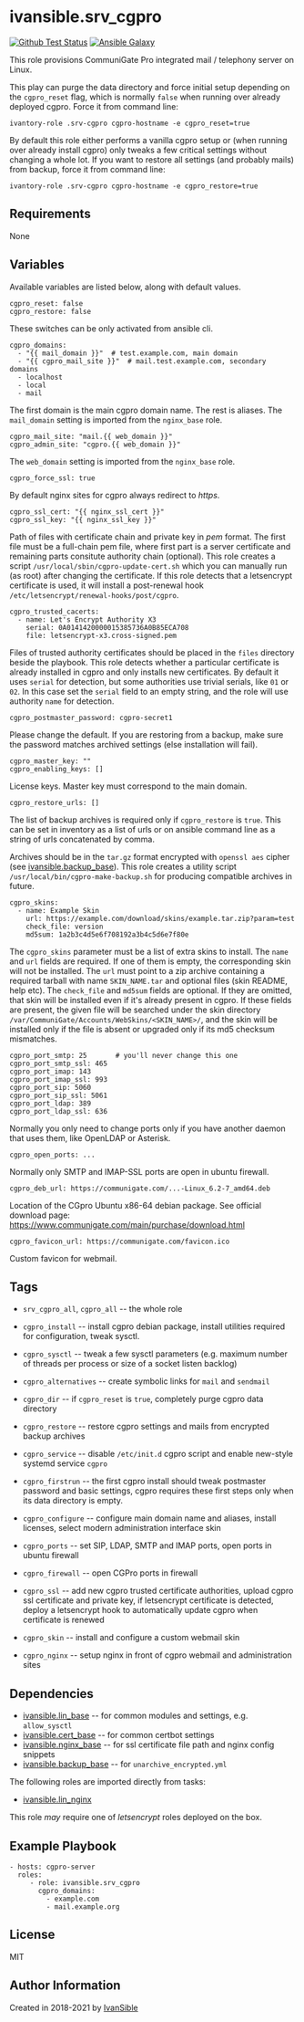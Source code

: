 # ivansible.srv_cgpro

[![Github Test Status](https://github.com/ivansible/srv-cgpro/workflows/test/badge.svg?branch=master)](https://github.com/ivansible/srv-cgpro/actions)
[![Ansible Galaxy](https://img.shields.io/badge/galaxy-ivansible.srv__cgpro-68a.svg?style=flat)](https://galaxy.ansible.com/ivansible/srv_cgpro/)

This role provisions CommuniGate Pro integrated mail / telephony server on Linux.

This play can purge the data directory and force initial setup depending on
the `cgpro_reset` flag, which is normally `false` when running over already
deployed cgpro. Force it from command line:

    ivantory-role .srv-cgpro cgpro-hostname -e cgpro_reset=true

By default this role either performs a vanilla cgpro setup or (when running over
already install cgpro) only tweaks a few critical settings without changing
a whole lot. If you want to restore all settings (and probably mails) from backup,
force it from command line:

    ivantory-role .srv-cgpro cgpro-hostname -e cgpro_restore=true


## Requirements

None


## Variables

Available variables are listed below, along with default values.

    cgpro_reset: false
    cgpro_restore: false
These switches can be only activated from ansible cli.

    cgpro_domains:
      - "{{ mail_domain }}"  # test.example.com, main domain
      - "{{ cgpro_mail_site }}"  # mail.test.example.com, secondary domains
      - localhost
      - local
      - mail
The first domain is the main cgpro domain name. The rest is aliases.
The `mail_domain` setting is imported from the `nginx_base` role.

    cgpro_mail_site: "mail.{{ web_domain }}"
    cgpro_admin_site: "cgpro.{{ web_domain }}"
The `web_domain` setting is imported from the `nginx_base` role.

    cgpro_force_ssl: true
By default nginx sites for cgpro always redirect to _https_.

    cgpro_ssl_cert: "{{ nginx_ssl_cert }}"
    cgpro_ssl_key: "{{ nginx_ssl_key }}"
Path of files with certificate chain and private key in _pem_ format.
The first file must be a full-chain pem file, where first part is
a server certificate and remaining parts consitute authority chain (optional).
This role creates a script `/usr/local/sbin/cgpro-update-cert.sh`
which you can manually run (as root) after changing the certificate.
If this role detects that a letsencrypt certificate is used, it will
install a post-renewal hook `/etc/letsencrypt/renewal-hooks/post/cgpro`.

    cgpro_trusted_cacerts:
      - name: Let's Encrypt Authority X3
        serial: 0A0141420000015385736A0B85ECA708
        file: letsencrypt-x3.cross-signed.pem
Files of trusted authority certificates should be placed in the `files`
directory beside the playbook. This role detects whether a particular
certificate is already installed in cgpro and only installs new certificates.
By default it uses `serial` for detection, but some authorities use
trivial serials, like `01` or `02`. In this case set the `serial` field
to an empty string, and the role will use authority `name` for detection.

    cgpro_postmaster_password: cgpro-secret1
Please change the default. If you are restoring from a backup, make sure
the password matches archived settings (else installation will fail).

    cgpro_master_key: ""
    cgpro_enabling_keys: []
License keys. Master key must correspond to the main domain.

    cgpro_restore_urls: []
The list of backup archives is required only if `cgpro_restore` is `true`.
This can be set in inventory as a list of urls
or on ansible command line as a string of urls concatenated by comma.

Archives should be in the `tar.gz` format encrypted with `openssl aes`
cipher (see [ivansible.backup_base](https://github.com/ivansible/backup-base)).
This role creates a utility script `/usr/local/bin/cgpro-make-backup.sh`
for producing compatible archives in future.

    cgpro_skins:
      - name: Example Skin
        url: https://example.com/download/skins/example.tar.zip?param=test
        check_file: version
        md5sum: 1a2b3c4d5e6f708192a3b4c5d6e7f80e
The `cgpro_skins` parameter must be a list of extra skins to install.
The `name` and `url` fields are required. If one of them is empty, the
corresponding skin will not be installed.
The `url` must point to a zip archive containing a required tarball
with name `SKIN_NAME.tar` and optional files (skin README, help etc).
The `check_file` and `md5sum` fields are optional. If they are omitted,
that skin will be installed even if it's already present in cgpro.
If these fields are present, the given file will be searched under
the skin directory `/var/CommuniGate/Accounts/WebSkins/<SKIN_NAME>/`,
and the skin will be installed only if the file is absent
or upgraded only if its md5 checksum mismatches.

    cgpro_port_smtp: 25       # you'll never change this one
    cgpro_port_smtp_ssl: 465
    cgpro_port_imap: 143
    cgpro_port_imap_ssl: 993
    cgpro_port_sip: 5060
    cgpro_port_sip_ssl: 5061
    cgpro_port_ldap: 389
    cgpro_port_ldap_ssl: 636
Normally you only need to change ports only if you have another daemon
that uses them, like OpenLDAP or Asterisk.

    cgpro_open_ports: ...
Normally only SMTP and IMAP-SSL ports are open in ubuntu firewall.

    cgpro_deb_url: https://communigate.com/...-Linux_6.2-7_amd64.deb
Location of the CGpro Ubuntu x86-64 debian package.
See official download page: https://www.communigate.com/main/purchase/download.html

    cgpro_favicon_url: https://communigate.com/favicon.ico
Custom favicon for webmail.


## Tags

- `srv_cgpro_all`, `cgpro_all` -- the whole role

- `cgpro_install` -- install cgpro debian package, install utilities
                     required for configuration, tweak sysctl.
- `cgpro_sysctl` -- tweak a few sysctl parameters
                    (e.g. maximum number of threads per process
                     or size of a socket listen backlog)
- `cgpro_alternatives` -- create symbolic links for `mail` and `sendmail`
- `cgpro_dir` -- if `cgpro_reset` is `true`, completely purge cgpro data directory
- `cgpro_restore` -- restore cgpro settings and mails from encrypted backup archives
- `cgpro_service` -- disable `/etc/init.d` cgpro script
                     and enable new-style systemd service `cgpro`
- `cgpro_firstrun` -- the first cgpro install should tweak postmaster password
                      and basic settings, cgpro requires these first steps
                      only when its data directory is empty.
- `cgpro_configure` -- configure main domain name and aliases, install licenses,
                       select modern administration interface skin
- `cgpro_ports` -- set SIP, LDAP, SMTP and IMAP ports,
                   open ports in ubuntu firewall
- `cgpro_firewall` -- open CGPro ports in firewall
- `cgpro_ssl` -- add new cgpro trusted certificate authorities,
                 upload cgpro ssl certificate and private key,
                 if letsencrypt certificate is detected, deploy a letsencrypt hook
                 to automatically update cgpro when certificate is renewed
- `cgpro_skin` -- install and configure a custom webmail skin
- `cgpro_nginx` -- setup nginx in front of cgpro webmail and administration sites


## Dependencies

- [ivansible.lin_base](https://github.com/ivansible/lin-base) --
  for common modules and settings, e.g. `allow_sysctl`
- [ivansible.cert_base](https://github.com/ivansible/cert-base) --
  for common certbot settings
- [ivansible.nginx_base](https://github.com/ivansible/nginx-base) --
  for ssl certificate file path and nginx config snippets
- [ivansible.backup_base](https://github.com/ivansible/backup-base) --
  for `unarchive_encrypted.yml`

The following roles are imported directly from tasks:
- [ivansible.lin_nginx](https://github.com/ivansible/lin-nginx)

This role _may_ require one of _letsencrypt_ roles deployed on the box.


## Example Playbook

    - hosts: cgpro-server
      roles:
         - role: ivansible.srv_cgpro
           cgpro_domains:
             - example.com
             - mail.example.org


## License

MIT

## Author Information

Created in 2018-2021 by [IvanSible](https://github.com/ivansible)
